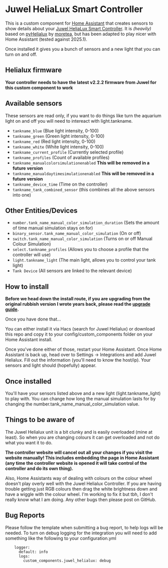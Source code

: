 
# Juwel HeliaLux Smart Controller

This is a custom component for [Home Assistant](https://www.home-assistant.io/) that creates sensors to show details about your [Juwel HeliaLux Smart Controller](https://www.juwel-aquarium.co.uk/Products/Lighting/LED/HeliaLux-LED/HeliaLux-SmartControl/). It is *(heavily)* based on [pyHelialux](https://github.com/moretea/pyHelialux) by [moretea](https://github.com/moretea), but has been adapted to play nicer with Home Assistant (tested against 2025.1).

Once installed it gives you a bunch of sensors and a new light that you can turn on and off.

## Helialux firmware
**Your controller needs to have the latest v2.2.2 firmware from Juwel for this custom component to work**

## Available sensors

These sensors are read only, if you want to do things like turn the aquarium light on and off you will need to intereact with light.tankname.

* `tankname_blue` (Blue light intensity, 0-100)
* `tankname_green` (Green light intensity, 0-100)
* `tankname_red` (Red light intensity, 0-100)
* `tankname_white` (White light intensity, 0-100)
* `tankname_current_profile` (Currently selected profile)
* `tankname_profiles` (Count of available profiles)
* `tankname_manualcolorsimulationenabled` **This will be removed in a future version**
* `tankname_manualdaytimesimulationenabled` **This will be removed in a future version**
* `tankname_device_time` (Time on the controller)
* `tankname_tank_combined_sensor` (this combines all the above sensors into one)

## Other Entities/Devices
* `number.tank_name_manual_color_simulation_duration` (Sets the amount of time manual simulation stays on for)
* `binary_sensor.tank_name_manual_color_simulation` (On or off)
* `switch.tank_name_manual_color_simulation` (Turns on or off Manual Colour Simulation)
* `select.tankname_profiles` (Allows you to choose a profile that the controller will use)
* `light.tankname_light` (The main light, allows you to control your tank light)
* `Tank Device` (All sensors are linked to the relevant device)


## How to install

**Before we head down the install route, if you are upgrading from the original rubbish version I wrote years back, please read the [upgrade guide](https://github.com/MrSleeps/Juwel-HeliaLux-Home-Assistant-Custom-Component/blob/main/UPGRADE.md).**

Once you have done that...

You can either install it via Hacs (search for Juwel Helialux) or download this repo and copy it to your config/custom_components folder on your Home Assistant install.

Once you've done either of those, restart your Home Assistant. Once Home Assistant is back up, head over to Settings -> Integrations and add Juwel Helialux. Fill out the information (you'll need to know the host/ip). Your sensors and light should (hopefully) appear.

## Once installed

You'll have your sensors listed above and a new light (light.tankname_light) to play with. You can change how long the manual simulation lasts for by changing the number.tank_name_manual_color_simulation value.

## Things to be aware of

The Juwel Helialux unit is a bit clunky and is easily overloaded (mine at least). So when you are changing colours it can get overloaded and not do what you want it to do. 

**The controller website will cancel out all your changes if you visit the website manually! This includes embedding the page in Home Assistant (any time the controller website is opened it will take control of the controller and do its own thing).**

Also, Home Assistants way of dealing with colours on the colour wheel doesn't play overly well with the Juwel Helialux Controller. If you are having trouble getting just RGB colours then drag the white brightness down and have a wiggle with the colour wheel. I'm working to fix it but tbh, I don't really know what I am doing. Any other bugs then please post on GitHub.

## Bug Reports
Please follow the template when submitting a bug report, to help logs will be needed. To turn on debug logging for the integration you will need to add something like the following to your configuration.yml
```
    logger:
      default: info
      logs:
        custom_components.juwel_helialux: debug
```

